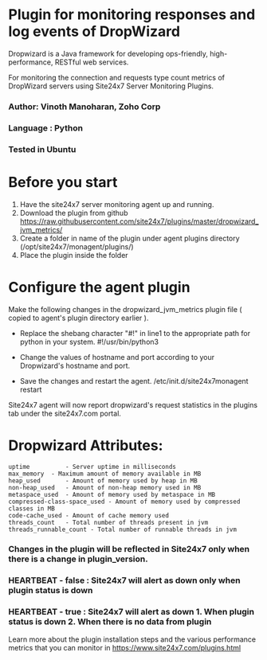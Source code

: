 Plugin for monitoring responses and log events of DropWizard
============================================================

Dropwizard is a Java framework for developing ops-friendly, high-performance, RESTful web services.

For monitoring the connection and requests type count metrics of DropWizard servers using Site24x7 Server Monitoring Plugins. 
  
### Author: Vinoth Manoharan, Zoho Corp
### Language : Python
### Tested in Ubuntu

Before you start
================

1. Have the site24x7 server monitoring agent up and running.
2. Download the plugin from github https://raw.githubusercontent.com/site24x7/plugins/master/dropwizard_jvm_metrics/
3. Create a folder in name of the plugin under agent plugins directory (/opt/site24x7/monagent/plugins/)
4. Place the plugin inside the folder 


Configure the agent plugin
==========================
 
Make the following changes in the dropwizard_jvm_metrics plugin file ( copied to agent's plugin directory earlier ).

- Replace the shebang character "#!" in line1 to the appropriate path for python in your system.
		#!/usr/bin/python3
- Change the values of hostname and port according to your Dropwizard's hostname and port.

- Save the changes and restart the agent.
		/etc/init.d/site24x7monagent restart

Site24x7 agent will now report dropwizard's request statistics in the plugins tab under the site24x7.com portal.


Dropwizard Attributes:
======================
	uptime			- Server uptime in milliseconds
	max_memory 	- Maximum amount of memory available in MB
	heap_used		- Amount of memory used by heap in MB
	non-heap_used	- Amount of non-heap memory used in MB
	metaspace_used	- Amount of memory used by metaspace in MB
	compressed-class-space_used - Amount of memory used by compressed classes in MB
	code-cache_used - Amount of cache memory used
	threads_count	- Total number of threads present in jvm
	threads_runnable_count - Total number of runnable threads in jvm


### Changes in the plugin will be reflected in Site24x7 only when there is a change in plugin_version.

### HEARTBEAT - false : Site24x7 will alert as down only when plugin status is down
### HEARTBEAT - true  : Site24x7 will alert as down 1. When plugin status is down 2. When there is no data from plugin


Learn more about the plugin installation steps and the various performance metrics that you can monitor in https://www.site24x7.com/plugins.html        